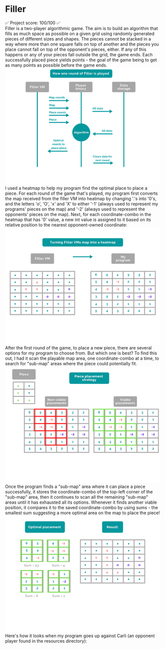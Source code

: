# Filler
✅  Project score: 100/100  ✅  
Filler is a two-player algorithmic game. The aim is to build an algorithm that fills as much space as possible on a given grid using randomly generated pieces of different sizes and shapes. The pieces cannot be stacked in a way where more than one square falls on top of another and the pieces you place cannot fall on top of the opponent's pieces, either. If any of this happens or any of your pieces fall outside the grid, the game ends. Each successfully placed piece yields points - the goal of the game being to get as many points as possible before the game ends.  
![FillerRound](./RMSrcs/FillerRound.png)  
I used a heatmap to help my program find the optimal place to place a piece. For each round of the game that's played, my program first converts the map received from the filler VM into heatmap by changing '.'s into '0's, and the letters 'o', 'O', 'x' and 'X' to either '-1' (always used to represent my programs' pieces on the map) and '-2' (always used to represent the opponents' pieces on the map). Next, for each coordinate-combo in the heatmap that has '0' value, a new int value is assigned to it based on its relative position to the nearest opponent-owned coordinate:  
![FillerHeatmap](./RMSrcs/FillerHeatmap.png)  
After the first round of the game, to place a new piece, there are several options for my program to choose from. But which one is best? To find this out, I had it scan the playable map area, one coordinate-combo at a time, to search for "sub-map" areas where the piece could potentially fit.  
![FillerPlacement](./RMSrcs/FillerPlacement.png)  
Once the program finds a "sub-map" area where it can place a piece successfully, it stores the coordinate-combo of the top-left corner of the "sub-map" area, then it continues to scan all the remaining "sub-map" areas until it has exhausted all its options. Whenever it finds another viable position, it compares it to the saved coordinate-combo by using sums - the smallest sum suggesting a more optimal area on the map to place the piece!  
![FillerResult](./RMSrcs/Result.png)  
Here's how it looks when my program goes up against Carli (an opponent player found in the resources directory):  
